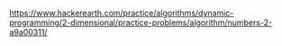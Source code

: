 https://www.hackerearth.com/practice/algorithms/dynamic-programming/2-dimensional/practice-problems/algorithm/numbers-2-a9a00311/
